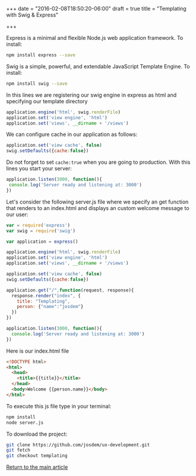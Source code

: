 +++
date = "2016-02-08T18:50:20-06:00"
draft = true
title = "Templating with Swig & Express"

+++

Express is a minimal and flexible Node.js web application framework. To install:

```bash
npm install express --save
```

Swig is a simple, powerful, and extendable JavaScript Template Engine. To install:

```bash
npm install swig --save
```

In this lines we are registering our swig engine in express as html and specifying our template directory

```javascript
application.engine('html', swig.renderFile)
application.set('view engine', 'html')
application.set('views', __dirname + '/views')
```

We can configure cache in our application as follows:

```javascript
application.set('view cache', false)
swig.setDefaults({cache:false})
```

Do not forget to set `cache:true` when you are going to production.
With this lines you start your server:

```javascript
application.listen(3000, function(){
 console.log('Server ready and listening at: 3000')
})
```

Let's consider the following server.js file where we specify an get function that renders to an index.html and displays an custom welcome message to our user:

```javascript
var = require('express')
var swig = require('swig')

var application = express()

application.engine('html', swig.renderFile)
application.set('view engine', 'html')
application.set('views', __dirname + '/views')

application.set('view cache', false)
swig.setDefaults({cache:false})

application.get("/",function(request, response){
  response.render("index", {
    title: "Templating",
    person: {"name":"josdem"}
  })
})

application.listen(3000, function(){
  console.log('Server ready and listening at: 3000')
})
```

Here is our index.html file

```html
<!DOCTYPE html>
<html>
  <head>
    <title>{{title}}</title>
  </head>
  <body>Welcome {{person.name}}</body>
</html>
```

To execute this js file type in your terminal:

```bash
npm install
node server.js
```

To download the project:

```bash
git clone https://github.com/josdem/ux-development.git
git fetch
git checkout templating
```

[Return to the main article](/techtalk/ux)

